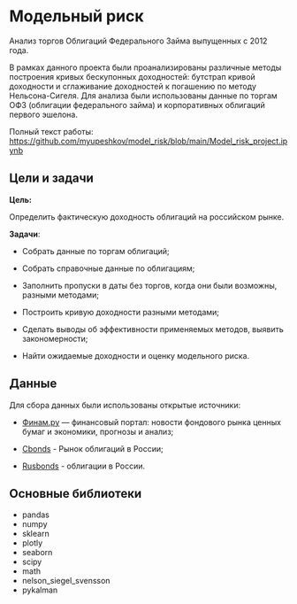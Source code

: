 # Модельный риск

Анализ торгов Облигаций Федерального Займа выпущенных с 2012 года.

В рамках данного проекта были проанализированы различные методы построения кривых бескупонных доходностей: бутстрап кривой доходности и сглаживание доходностей к погашению по методу Нельсона-Сигеля. Для анализа были использованы данные по торгам ОФЗ (облигации федерального займа) и корпоративных облигаций первого эшелона.

Полный текст работы:  https://github.com/myupeshkov/model_risk/blob/main/Model_risk_project.ipynb

## Цели и задачи

**Цель:**

Определить фактическую доходность облигаций на российском рынке.

**Задачи**:

* Собрать данные по торгам облигаций;

* Собрать справочные данные по облигациям;

* Заполнить пропуски в даты без торгов, когда они были возможны, разными методами;

* Построить кривую доходности разными методами;

* Сделать выводы об эффективности применяемых методов, выявить закономерности;

* Найти ожидаемые доходности и оценку модельного риска.

## Данные

Для сбора данных были использованы открытые источники:

* [Финам.ру](https://www.finam.ru/) — финансовый портал: новости фондового рынка ценных бумаг и экономики, прогнозы и анализ;

* [Cbonds](http://ru.cbonds.info/) - Рынок облигаций в России;

* [Rusbonds](https://www.rusbonds.ru/) - облигации в России.

## Основные библиотеки

* pandas
* numpy
* sklearn
* plotly
* seaborn
* scipy
* math
* nelson_siegel_svensson
* pykalman



